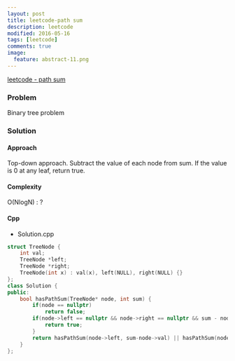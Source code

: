 ```yaml
---
layout: post
title: leetcode-path sum
description: leetcode
modified: 2016-05-16
tags: [leetcode]
comments: true
image:
  feature: abstract-11.png
---
```

[leetcode - path sum](https://leetcode.com/problems/path-sum/)

### Problem

Binary tree problem

### Solution 

#### Approach

Top-down approach. Subtract the value of each node from sum. If the value is 0 at any leaf, return true.

#### Complexity

O(NlogN) : ?

#### Cpp

- Solution.cpp

```cpp
struct TreeNode {
    int val;
    TreeNode *left;
    TreeNode *right;
    TreeNode(int x) : val(x), left(NULL), right(NULL) {}
};
class Solution {
public:
    bool hasPathSum(TreeNode* node, int sum) {
        if(node == nullptr)
            return false;
        if(node->left == nullptr && node->right == nullptr && sum - node->val == 0){
            return true;
        }
        return hasPathSum(node->left, sum-node->val) || hasPathSum(node->right, sum-node->val);
    }
};
```
